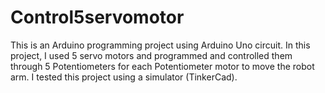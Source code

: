 # Control5servomotor
This is an Arduino programming project using Arduino Uno circuit.
In this project, I used 5 servo motors and programmed and controlled them through 5 Potentiometers  for each Potentiometer  motor to move the robot arm.
I tested this project using a simulator (TinkerCad).
